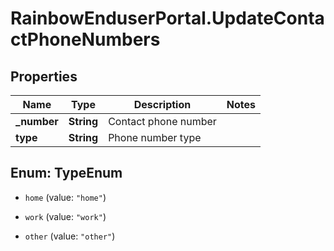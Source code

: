# RainbowEnduserPortal.UpdateContactPhoneNumbers

## Properties

Name | Type | Description | Notes
------------ | ------------- | ------------- | -------------
**_number** | **String** | Contact phone number | 
**type** | **String** | Phone number type | 



## Enum: TypeEnum


* `home` (value: `"home"`)

* `work` (value: `"work"`)

* `other` (value: `"other"`)





